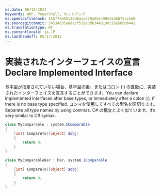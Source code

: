 ```yaml
---
ms.date: 06/12/2017
keywords: WMF, PowerShell, セットアップ
ms.openlocfilehash: 116f79a95126d0a1c579a95ec99eb5d8b75cc1e0
ms.sourcegitcommit: 54534635eedacf531d8d6344019dc16a50b8b441
ms.translationtype: HT
ms.contentlocale: ja-JP
ms.lasthandoff: 05/17/2018
---
```

# <a name="declare-implemented-interface"></a><span data-ttu-id="1614f-102">実装されたインターフェイスの宣言</span><span class="sxs-lookup"><span data-stu-id="1614f-102">Declare Implemented Interface</span></span>

<span data-ttu-id="1614f-103">基本型が指定されていない場合、基本型の後、またはコロン (:) の直後に、実装されたインターフェイスを宣言することができます。</span><span class="sxs-lookup"><span data-stu-id="1614f-103">You can declare implemented interfaces after base types, or immediately after a colon (:), if there is no base type specified.</span></span> <span data-ttu-id="1614f-104">コンマを使用してすべての型名を区切ります。</span><span class="sxs-lookup"><span data-stu-id="1614f-104">Separate all type names by using commas.</span></span> <span data-ttu-id="1614f-105">C# の構文とよく似ています。</span><span class="sxs-lookup"><span data-stu-id="1614f-105">It’s very similar to C# syntax.</span></span>

```powershell
class MyComparable : system.IComparable
{
    [int] CompareTo([object] $obj)
    {
        return 0;
    }
}

class MyComparableBar : bar, system.IComparable
{
    [int] CompareTo([object] $obj)
    {
        return 0;
    }
}
```
